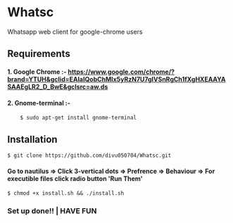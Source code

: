# Whatsc
Whatsapp web client for google-chrome users
## Requirements
#### 1. Google Chrome :- https://www.google.com/chrome/?brand=YTUH&gclid=EAIaIQobChMIx5yRzN7U7gIVSnRgCh1fXgHXEAAYASAAEgLR2_D_BwE&gclsrc=aw.ds
#### 2. Gnome-terminal :- 
        $ sudo apt-get install gnome-terminal  
## Installation
    $ git clone https://github.com/divu050704/Whatsc.git
#### Go to nautilus => Click 3-vertical dots => Prefrence => Behaviour => For executible files click radio button 'Run Them' 
    $ chmod +x install.sh && ./install.sh
### Set up done!! | HAVE FUN 
